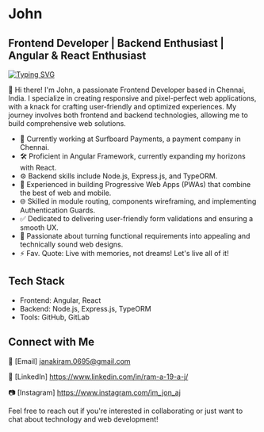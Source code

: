 # John

## Frontend Developer | Backend Enthusiast | Angular & React Enthusiast

[![Typing SVG](https://readme-typing-svg.herokuapp.com?font=Fira+Code&pause=1000&color=2D76F7&width=435&lines=Front+End+Developer;Backend+Enthusiast;React+Enthusiast;Website+Designer)](https://git.io/typing-svg)

👋 Hi there! I'm John, a passionate Frontend Developer based in Chennai, India. I specialize in creating responsive and pixel-perfect web applications, with a knack for crafting user-friendly and optimized experiences. My journey involves both frontend and backend technologies, allowing me to build comprehensive web solutions.

- 💼 Currently working at Surfboard Payments, a payment company in Chennai.
- 🛠️ Proficient in Angular Framework, currently expanding my horizons with React.
- ⚙️ Backend skills include Node.js, Express.js, and TypeORM.
- 🚀 Experienced in building Progressive Web Apps (PWAs) that combine the best of web and mobile.
- 🌐 Skilled in module routing, components wireframing, and implementing Authentication Guards.
- ✅ Dedicated to delivering user-friendly form validations and ensuring a smooth UX.
- 🎨 Passionate about turning functional requirements into appealing and technically sound web designs.
- ⚡ Fav. Quote: Live with memories, not dreams! Let's live all of it! 

## Tech Stack

- Frontend: Angular, React
- Backend: Node.js, Express.js, TypeORM
- Tools: GitHub, GitLab

## Connect with Me

📧 [Email] janakiram.0695@gmail.com

🔗 [LinkedIn] https://www.linkedin.com/in/ram-a-19-a-j/

📷 [Instagram] https://www.instagram.com/im_jon_aj

Feel free to reach out if you're interested in collaborating or just want to chat about technology and web development!
